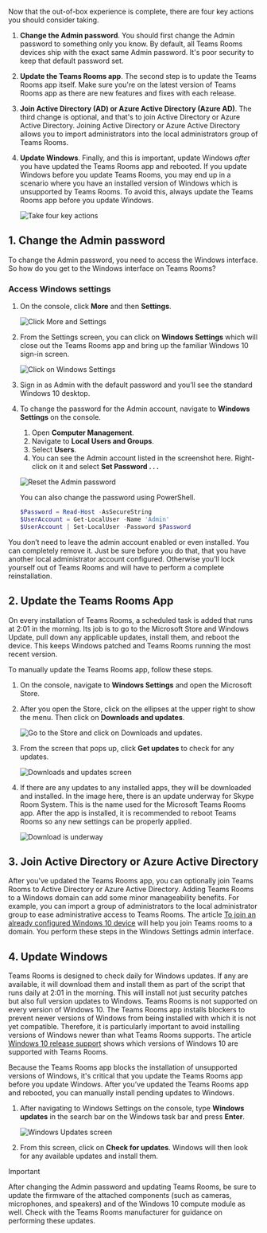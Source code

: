 Now that the out-of-box experience is complete, there are four key actions you should consider taking.

1. **Change the Admin password**. You should first change the Admin password to something only you know. By default, all Teams Rooms devices ship with the exact same Admin password. It's poor security to keep that default password set.
1. **Update the Teams Rooms app**. The second step is to update the Teams Rooms app itself. Make sure you're on the latest version of Teams Rooms app as there are new features and fixes with each release.
1. **Join Active Directory (AD) or Azure Active Directory (Azure AD)**. The third change is optional, and that's to join Active Directory or Azure Active Directory. Joining Active Directory or Azure Active Directory allows you to import administrators into the local administrators group of Teams Rooms. 
1. **Update Windows**. Finally, and this is important, update Windows *afte*r you have updated the Teams Rooms app and rebooted. If you update Windows before you update Teams Rooms, you may end up in a scenario where you have an installed version of Windows which is unsupported by Teams Rooms. To avoid this, always update the Teams Rooms app before you update Windows.

   ![Take four key actions](../media/four-key-actions.png)


## 1. Change the Admin password

To change the Admin password, you need to access the Windows interface. So how do you get to the Windows interface on Teams Rooms?

### Access Windows settings

1. On the console, click **More** and then **Settings**.

   ![Click More and Settings](../media/more-button-settings.png)

1. From the Settings screen, you can click on **Windows Settings** which will close out the Teams Rooms app and bring up the familiar Windows 10 sign-in screen.

   ![Click on Windows Settings](../media/windows-settings.png)

1. Sign in as Admin with the default password and you’ll see the standard Windows 10 desktop.
1. To change the password for the Admin account, navigate to **Windows Settings** on the console. 
   1. Open  **Computer Management**. 
   1. Navigate to **Local Users and Groups**. 
   1. Select **Users**. 
   1. You can see the Admin account listed in the screenshot here. Right-click on it and select **Set Password . . .**

   ![Reset the Admin password](../media/navigate-set-admin-password.png)

   You can also change the password using PowerShell.


   ```powershell
   $Password = Read-Host -AsSecureString  
   $UserAccount = Get-LocalUser -Name 'Admin'  
   $UserAccount | Set-LocalUser -Password $Password
   ```

You don’t need to leave the admin account enabled or even installed. You can completely remove it. Just be sure before you do that, that you have another local administrator account configured. Otherwise you’ll lock yourself out of Teams Rooms and will have to perform a complete reinstallation.

## 2. Update the Teams Rooms App

On every installation of Teams Rooms, a scheduled task is added that runs at 2:01  in the morning. Its job is to go to the Microsoft Store and Windows Update, pull down any applicable updates, install them, and reboot the device. This keeps Windows patched and Teams Rooms running the most recent version.

To manually update the Teams Rooms app, follow these steps.

1. On the console, navigate to **Windows Settings** and open the Microsoft Store.  
1. After you open the Store, click on the ellipses at the upper right to show the menu. Then click on **Downloads and updates**.

   ![Go to the Store and click on Downloads and updates.](../media/manual-teams-app-update-store.png)

1. From the screen that pops up, click **Get updates** to check for any updates. 
 
   ![Downloads and updates screen](../media/store-downloads-updates.png)

1. If there are any updates to any installed apps, they will be downloaded and installed. In the image here, there is an update underway for Skype Room System. This is the name used for the Microsoft Teams Rooms app. After the app is installed, it is recommended to reboot Teams Rooms so any new settings can be properly applied.

   ![Download is underway](../media/downloads-updates-queue.png)

## 3. Join Active Directory or Azure Active Directory

After you've updated the Teams Rooms app, you can optionally join Teams Rooms to Active Directory or Azure Active Directory. Adding Teams Rooms to a Windows domain can add some minor manageability benefits. For example, you can import a group of administrators to the local administrator group to ease administrative access to Teams Rooms. The article [To join an already configured Windows 10 device](/azure/active-directory/user-help/user-help-join-device-on-network#to-join-an-already-configured-windows-10-device) will help you join Teams rooms to a domain. You perform these steps in the Windows Settings admin interface.

## 4. Update Windows

Teams Rooms is designed to check daily for Windows updates. If any are available, it will download them and install them as part of the script that runs daily at 2:01 in the morning. This will install not just security patches but also  full version updates to Windows. Teams Rooms is not supported on every version of Windows 10. The Teams Rooms app installs blockers to prevent newer versions of Windows from being installed with which it is not yet compatible. Therefore, it is particularly important to avoid installing versions of Windows newer than what Teams Rooms supports. The article [Windows 10 release support](/MicrosoftTeams/rooms/rooms-lifecycle-support#windows-10-release-support?azure-portal=true) shows which versions of Windows 10 are supported with Teams Rooms.

Because the Teams Rooms app blocks the installation of unsupported versions of Windows, it's critical that you update the Teams Rooms app before you update Windows. After you’ve updated the Teams Rooms app and rebooted, you can manually install pending updates to Windows. 

1. After navigating to Windows Settings on the console, type **Windows updates** in the search bar on the Windows task bar and press **Enter**.

   ![Windows Updates screen](../media/windows-updates-screen.png)

2. From this screen, click on **Check for updates**. Windows will then look for any available updates and install them.


> [!IMPORTANT]
> After changing the Admin password and updating Teams Rooms, be sure to update the firmware of the attached components (such as cameras, microphones, and speakers) and of the Windows 10 compute module as well. Check with the Teams Rooms manufacturer for guidance on performing these updates.
> 

